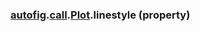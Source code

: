 ### [autofig](autofig.md).[call](autofig.call.md).[Plot](autofig.call.Plot.md).linestyle (property)



